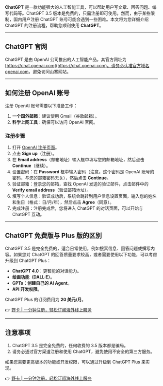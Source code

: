 **ChatGPT** 是一款功能强大的人工智能工具，可以帮助用户写文章、回答问题、编写代码等。ChatGPT 3.5 版本是免费的，只需注册即可使用。然而，由于某些限制，国内用户注册 ChatGPT 账号可能会遇到一些困难。本文将为您详细介绍 ChatGPT 的注册流程，帮助您顺利使用 **ChatGPT**。

---

## ChatGPT 官网

ChatGPT 是由 OpenAI 公司推出的人工智能产品，其官方网址为 [https://chat.openai.com](https://chat.openai.com)。请务必认准官方域名 [openai.com](https://openai.com)，避免访问山寨网站。

---

## 如何注册 OpenAI 账号

注册 OpenAI 账号需要以下准备工作：

1. **一个国外邮箱**：建议使用 Gmail（谷歌邮箱）。
2. **科学上网工具**：确保可以访问 OpenAI 官网。

### 注册步骤

1. 打开 [OpenAI 注册页面](https://chat.openai.com)。
2. 点击 **Sign up**（注册）。
3. 在 **Email address**（邮箱地址）输入框中填写您的邮箱地址，然后点击 **Continue**（继续）。
4. 设置密码：在 **Password** 框中输入密码（注意，这个密码是 OpenAI 账号的密码，与您的邮箱密码无关），然后点击 **Continue**。
5. 验证邮箱：登录您的邮箱，查找 OpenAI 发送的验证邮件，点击邮件中的 **Verify email address**（验证邮箱地址）。
6. 填写个人信息：验证成功后，系统会跳转到用户信息设置页面，输入您的姓名和生日（格式：日/月/年），然后点击 **Agree**（同意）。
7. 完成注册：注册完成后，您将进入 ChatGPT 的对话页面，可以开始与 ChatGPT 互动。

---

## ChatGPT 免费版与 Plus 版的区别

ChatGPT 3.5 是完全免费的，适合日常使用，例如搜索信息、回答问题或撰写内容。如果您对 ChatGPT 的回答质量要求较高，或者需要使用以下功能，可以考虑升级到 ChatGPT Plus：

- **ChatGPT 4.0**：更智能的对话能力。
- **绘画功能（DALL·E）**。
- **GPTs：创建自己的 AI Agent**。
- **API 开发权限**。

ChatGPT Plus 的订阅费用为 **20 美元/月**。

👉 [野卡 | 一分钟注册，轻松订阅海外线上服务](https://bit.ly/bewildcard)

---

## 注意事项

1. ChatGPT 3.5 是完全免费的，任何收费的 3.5 版本都是骗局。
2. 请务必通过官方渠道注册和使用 ChatGPT，避免使用不安全的第三方服务。

如果您需要更高版本的功能或开发权限，可以通过升级到 ChatGPT Plus 来实现。

👉 [野卡 | 一分钟注册，轻松订阅海外线上服务](https://bit.ly/bewildcard)